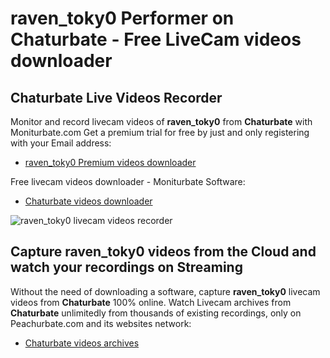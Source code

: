 # raven_toky0 Performer on Chaturbate - Free LiveCam videos downloader

## Chaturbate Live Videos Recorder

Monitor and record livecam videos of **raven_toky0** from **Chaturbate** with Moniturbate.com
Get a premium trial for free by just and only registering with your Email address:
* [raven_toky0 Premium videos downloader](https://moniturbate.com/request-demo-licence-key.html)

Free livecam videos downloader - Moniturbate Software:
* [Chaturbate videos downloader](https://moniturbate.com/moniturbate-download-software.html)

![raven_toky0 livecam videos recorder](https://peachurnet.com/templates/moniturbate-software.png)


## Capture raven_toky0 videos from the Cloud and watch your recordings on Streaming

Without the need of downloading a software, capture **raven_toky0** livecam videos from **Chaturbate** 100% online.
Watch Livecam archives from **Chaturbate** unlimitedly from thousands of existing recordings, only on Peachurbate.com and its websites network:
* [Chaturbate videos archives](https://peachurnet.com/)